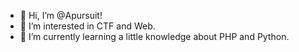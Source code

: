 - 👋 Hi, I’m @Apursuit!
- 👀 I’m interested in CTF and Web.
- 🌱 I’m currently learning a little knowledge about PHP and Python.
